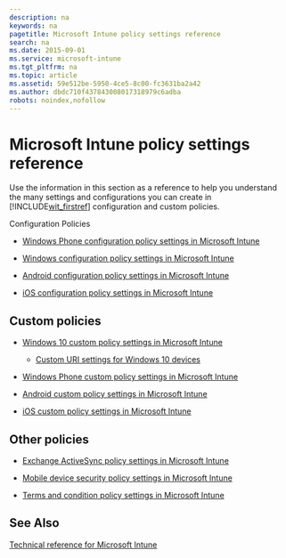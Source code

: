 ```yaml
---
description: na
keywords: na
pagetitle: Microsoft Intune policy settings reference
search: na
ms.date: 2015-09-01
ms.service: microsoft-intune
ms.tgt_pltfrm: na
ms.topic: article
ms.assetid: 59e512be-5950-4ce5-8c00-fc3631ba2a42
ms.author: dbdc710f437843008017318979c6adba
robots: noindex,nofollow
---
```

# Microsoft Intune policy settings reference
Use the information in this section as a reference to help you understand the many settings and configurations you can create in [!INCLUDE[wit_firstref](../Token/wit_firstref_md.md)] configuration and custom policies.

Configuration Policies

- [Windows Phone configuration policy settings in Microsoft Intune](../Topic/Windows_Phone_configuration_policy_settings_in_Microsoft_Intune.md)

- [Windows configuration policy settings in Microsoft Intune](../Topic/Windows_configuration_policy_settings_in_Microsoft_Intune.md)

- [Android configuration policy settings in Microsoft Intune](../Topic/Android_configuration_policy_settings_in_Microsoft_Intune.md)

- [iOS configuration policy settings in Microsoft Intune](../Topic/iOS_configuration_policy_settings_in_Microsoft_Intune.md)

## Custom policies

- [Windows 10 custom policy settings in Microsoft Intune](../Topic/Windows_10_custom_policy_settings_in_Microsoft_Intune.md)

   - [Custom URI settings for Windows 10 devices](../Topic/Custom_URI_settings_for_Windows_10_devices.md)

- [Windows Phone custom policy settings in Microsoft Intune](../Topic/Windows_Phone_custom_policy_settings_in_Microsoft_Intune.md)

- [Android custom policy settings in Microsoft Intune](../Topic/Android_custom_policy_settings_in_Microsoft_Intune.md)

- [iOS custom policy settings in Microsoft Intune](../Topic/iOS_custom_policy_settings_in_Microsoft_Intune.md)

## Other policies

- [Exchange ActiveSync policy settings in Microsoft Intune](../Topic/Exchange_ActiveSync_policy_settings_in_Microsoft_Intune.md)

- [Mobile device security policy settings in Microsoft Intune](../Topic/Mobile_device_security_policy_settings_in_Microsoft_Intune.md)

- [Terms and condition policy settings in Microsoft Intune](../Topic/Terms_and_condition_policy_settings_in_Microsoft_Intune.md)

## See Also
[Technical reference for Microsoft Intune](../Topic/Technical_reference_for_Microsoft_Intune.md)


